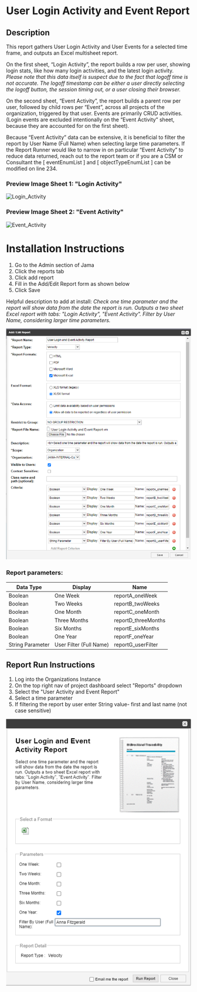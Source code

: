 <h1>User Login Activity and Event Report</h1>
<h2>Description</h2>
<p>This report gathers User Login Activity and User Events for a selected time frame, and outputs an Excel multisheet report.

On the first sheet, “Login Activity”, the report builds a row per user, showing login stats, like how many login activities, and the latest login activity.
  *Please note that this data itself is suspect due to the fact that logoff time is not accurate. The logoff timestamp can be either a user directly selecting the logoff button, the session timing out, or a user closing their browser.*

On the second sheet, “Event Activity”, the report builds a parent row per user, followed by child rows per “Event”, across all projects of the organization, triggered by that user.
Events are primarily CRUD activities. (Login events are excluded intentionally on the “Event Activity” sheet, because they are accounted for on the first sheet).

Because “Event Activity” data can be extensive, it is beneficial to filter the report by User Name (Full Name) when selecting large time parameters. 
If the Report Runner would like to narrow in on particular “Event Activity” to reduce data returned, reach out to the report team or if you are a CSM or Consultant the [ eventEnumList ] and [ objectTypeEnumList ] can be modified on line 234.
</p>

<h3>Preview Image Sheet 1: "Login Activity"</h3>

![Login_Activity](https://user-images.githubusercontent.com/99203913/210880285-92768c46-3f53-4273-bcc3-c34da68de390.png)


<h3>Preview Image Sheet 2: "Event Activity"</h3>

![Event_Activity](https://user-images.githubusercontent.com/99203913/210880319-07126b08-0368-44d8-ab17-bdaf8b6eb950.png)

<h1>Installation Instructions</h1>
<ol>
  <li>Go to the Admin section of Jama</li>
  <li>Click the reports tab</li>
  <li>Click add report</li>
  <li>Fill in the Add/Edit Report form as shown below</li>
  <li>Click Save</li>
</ol>
<p>Helpful description to add at install: <em>Check one time parameter and the report will show data from the date the report is run. Outputs a two sheet Excel report with tabs: "Login Activity", "Event Activity". Filter by User Name, considering larger time parameters.</em></p>

![InstallReport png](https://github.com/jamasoftware-ps/Community-Reports/blob/eeb5e1fc1a7cc504dd3f9a0a8a1f0aa431349e78/Login%20Usage%20Reports/User%20Activity%20and%20Event%20Report/InstallReport.png)

<h3>Report parameters:</h3>

|Data Type|Display|Name|
|----------|---------|--------|
|Boolean|One Week| reportA_oneWeek|
|Boolean| Two Weeks| reportB_twoWeeks|
|Boolean| One Month| reportC_oneMonth|
|Boolean| Three Months| reportD_threeMonths|
|Boolean| Six Months| reportE_sixMonths|
|Boolean| One Year| reportF_oneYear|
|String Parameter| User Filter (Full Name)|reportG_userFilter|

 <h2>Report Run Instructions</h2>
 <ol>
  <li>Log into the Organizations Instance</li>
  <li>On the top right nav of project dashboard select "Reports" dropdown</li>
  <li>Select the "User Activity and Event Report"</li>
  <li>Select a time parameter</li>
  <li>If filtering the report by user enter String value- first and last name (not case sensitive)</li>
 </ol>
 
 ![RunReport png](https://github.com/jamasoftware-ps/Community-Reports/blob/eeb5e1fc1a7cc504dd3f9a0a8a1f0aa431349e78/Login%20Usage%20Reports/User%20Activity%20and%20Event%20Report/RunReport.png)

 
  
